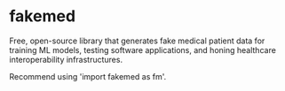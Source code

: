 # fakemed
Free, open-source library that generates fake medical patient data for training ML models, testing software applications, and honing healthcare interoperability infrastructures.

Recommend using 'import fakemed as fm'. 

